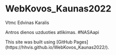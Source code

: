 # WebKovos_Kaunas2022
Vtmc Edvinas Karalis

Antros dienos uzduoties atlikimas. #NASAapi
<p>This site was built using [GitHub Pages](https://hhvis.github.io/WebKovos_Kaunas2022/).</p>
